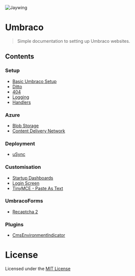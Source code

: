 ![Jaywing](https://github.com/Jaywing/UmbracoSetup/blob/master/images/jaywing-logo.png)

# Umbraco
> Simple documentation to setting up Umbraco websites. 

## Contents

### Setup
- [Basic Umbraco Setup](sections/basicumbracosetup.md)
- [Ditto](sections/ditto.md)
- [404](sections/404.md)
- [Logging](sections/logging.md)
- [Handlers](sections/handlers.md) 

### Azure
- [Blob Storage](sections/azureblobstorage.md)
- [Content Delivery Network](sections/azurecdn.md)

### Deployment
- [uSync](sections/usync.md)

### Customisation
- [Startup Dashboards](sections/startupdashboards.md)
- [Login Screen](sections/loginscreen.md)
- [TinyMCE - Paste As Text](sections/tinymce-pasteastext.md)

### UmbracoForms
- [Recaptcha 2](sections/recaptcha2.md)

### Plugins
- [CmsEnvironmentIndicator](sections/cmsenvironmentindicator.md)



# License
Licensed under the [MIT License](LICENSE.md)